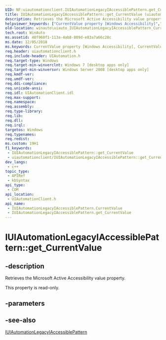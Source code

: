 ```yaml
---
UID: NF:uiautomationclient.IUIAutomationLegacyIAccessiblePattern.get_CurrentValue
title: IUIAutomationLegacyIAccessiblePattern::get_CurrentValue (uiautomationclient.h)
description: Retrieves the Microsoft Active Accessibility value property.
helpviewer_keywords: ["CurrentValue property [Windows Accessibility]","CurrentValue property [Windows Accessibility]","IUIAutomationLegacyIAccessiblePattern interface","IUIAutomationLegacyIAccessiblePattern interface [Windows Accessibility]","CurrentValue property","IUIAutomationLegacyIAccessiblePattern.CurrentValue","IUIAutomationLegacyIAccessiblePattern.get_CurrentValue","IUIAutomationLegacyIAccessiblePattern::CurrentValue","IUIAutomationLegacyIAccessiblePattern::get_CurrentValue","get_CurrentValue","uiauto.uiauto_IUIAutomationLegacyIAccessiblePattern_CurrentValue","uiauto_IUIAutomationLegacyIAccessiblePattern_CurrentValue","uiautomationclient/IUIAutomationLegacyIAccessiblePattern::CurrentValue","uiautomationclient/IUIAutomationLegacyIAccessiblePattern::get_CurrentValue","winauto.uiauto_IUIAutomationLegacyIAccessiblePattern_CurrentValue"]
old-location: winauto\uiauto_IUIAutomationLegacyIAccessiblePattern_CurrentValue.htm
tech.root: WinAuto
ms.assetid: 48f960f1-113a-4ab8-809d-e83a7a66c28c
ms.date: 12/05/2018
ms.keywords: CurrentValue property [Windows Accessibility], CurrentValue property [Windows Accessibility],IUIAutomationLegacyIAccessiblePattern interface, IUIAutomationLegacyIAccessiblePattern interface [Windows Accessibility],CurrentValue property, IUIAutomationLegacyIAccessiblePattern.CurrentValue, IUIAutomationLegacyIAccessiblePattern.get_CurrentValue, IUIAutomationLegacyIAccessiblePattern::CurrentValue, IUIAutomationLegacyIAccessiblePattern::get_CurrentValue, get_CurrentValue, uiauto.uiauto_IUIAutomationLegacyIAccessiblePattern_CurrentValue, uiauto_IUIAutomationLegacyIAccessiblePattern_CurrentValue, uiautomationclient/IUIAutomationLegacyIAccessiblePattern::CurrentValue, uiautomationclient/IUIAutomationLegacyIAccessiblePattern::get_CurrentValue, winauto.uiauto_IUIAutomationLegacyIAccessiblePattern_CurrentValue
req.header: uiautomationclient.h
req.include-header: UIAutomation.h
req.target-type: Windows
req.target-min-winverclnt: Windows 7 [desktop apps only]
req.target-min-winversvr: Windows Server 2008 [desktop apps only]
req.kmdf-ver: 
req.umdf-ver: 
req.ddi-compliance: 
req.unicode-ansi: 
req.idl: UIAutomationClient.idl
req.max-support: 
req.namespace: 
req.assembly: 
req.type-library: 
req.lib: 
req.dll: 
req.irql: 
targetos: Windows
req.typenames: 
req.redist: 
ms.custom: 19H1
f1_keywords:
 - IUIAutomationLegacyIAccessiblePattern::get_CurrentValue
 - uiautomationclient/IUIAutomationLegacyIAccessiblePattern::get_CurrentValue
dev_langs:
 - c++
topic_type:
 - APIRef
 - kbSyntax
api_type:
 - COM
api_location:
 - UIAutomationClient.h
api_name:
 - IUIAutomationLegacyIAccessiblePattern.CurrentValue
 - IUIAutomationLegacyIAccessiblePattern.get_CurrentValue
---
```


# IUIAutomationLegacyIAccessiblePattern::get_CurrentValue


## -description

Retrieves the Microsoft Active Accessibility value property.

This property is read-only.

## -parameters

## -see-also

<a href="https://docs.microsoft.com/windows/desktop/api/uiautomationclient/nn-uiautomationclient-iuiautomationlegacyiaccessiblepattern">IUIAutomationLegacyIAccessiblePattern</a>

